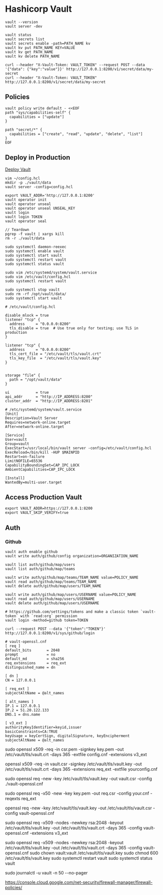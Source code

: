 # Hashicorp Vault

```
vault --version
vault server -dev

vault status
vault secrets list
vault secrets enable -path=PATH_NAME kv
vault kv put PATH_NAME KEY=VALUE
vault kv get PATH_NAME
vault kv delete PATH_NAME

curl --header "X-Vault-Token: VAULT_TOKEN" --request POST --data '{"data": {"key":"value"}}' http://127.0.0.1:8200/v1/secret/data/my-secret
curl --header "X-Vault-Token: VAULT_TOKEN" http://127.0.0.1:8200/v1/secret/data/my-secret
```

## Policies

```
vault policy write default - <<EOF
path "sys/capabilities-self" {
  capabilities = ["update"]
}

path "secret/*" {
  capabilities = ["create", "read", "update", "delete", "list"]
}
EOF
```

## Deploy in Production

[Deploy Vault](https://developer.hashicorp.com/vault/tutorials/getting-started/getting-started-deploy)

```
vim ~/config.hcl
mkdir -p ./vault/data
vault server -config=config.hcl

export VAULT_ADDR='http://127.0.0.1:8200'
vault operator init
vault operator unseal
vault operator unseal UNSEAL_KEY
vault login
vault login TOKEN
vault operator seal

// Teardown
pgrep -f vault | xargs kill
rm -r ./vault/data
```

```
sudo systemctl daemon-reexec
sudo systemctl enable vault
sudo systemctl start vault
sudo systemctl restart vault
sudo systemctl status vault
```

```
sudo vim /etc/systemd/system/vault.service
sudo vim /etc/vault/config.hcl
sudo systemctl restart vault

sudo systemctl stop vault
sudo rm -rf /opt/vault/data/
sudo systemctl start vault
```

```
# /etc/vault/config.hcl

disable_mlock = true
listener "tcp" {
  address     = "0.0.0.0:8200"
  tls_disable = true  # Use true only for testing; use TLS in production
}

listener "tcp" {
  address     = "0.0.0.0:8200"
  tls_cert_file = "/etc/vault/tls/vault.crt"
  tls_key_file  = "/etc/vault/tls/vault.key"
}


storage "file" {
  path = "/opt/vault/data"
}

ui            = true
api_addr      = "http://IP_ADDRESS:8200"
cluster_addr  = "http://IP_ADDRESS:8201"
```

```
# /etc/systemd/system/vault.service
[Unit]
Description=Vault Server
Requires=network-online.target
After=network-online.target

[Service]
User=vault
Group=vault
ExecStart=/usr/local/bin/vault server -config=/etc/vault/config.hcl
ExecReload=/bin/kill -HUP $MAINPID
Restart=on-failure
LimitNOFILE=65536
CapabilityBoundingSet=CAP_IPC_LOCK
AmbientCapabilities=CAP_IPC_LOCK

[Install]
WantedBy=multi-user.target
```

## Access Production Vault

```
export VAULT_ADDR=https://127.0.0.1:8200
export VAULT_SKIP_VERIFY=true
```

## Auth

### Github

```
vault auth enable github
vault write auth/github/config organization=ORGANIZATION_NAME

vault list auth/github/map/users
vault list auth/github/map/teams

vault write auth/github/map/teams/TEAM_NAME value=POLICY_NAME
vault read auth/github/map/teams/TEAM_NAME
vault delete auth/github/map/users/TEAM_NAME

vault write auth/github/map/users/USERNAME value=POLICY_NAME
vault read auth/github/map/users/USERNAME
vault delete auth/github/map/users/USERNAME

# https://github.com/settings/tokens and make a classic token `vault-token` with `read:org` permission
vault login -method=github token=TOKEN

curl --request POST --data '{"token":"TOKEN"}' http://127.0.0.1:8200/v1/sys/github/login
```

```
# vault-openssl.cnf
[ req ]
default_bits       = 2048
prompt             = no
default_md         = sha256
req_extensions     = req_ext
distinguished_name = dn

[ dn ]
CN = 127.0.0.1

[ req_ext ]
subjectAltName = @alt_names

[ alt_names ]
IP.1 = 127.0.0.1
IP.2 = 51.20.122.133
DNS.1 = dns.name

[ v3_ext ]
authorityKeyIdentifier=keyid,issuer
basicConstraints=CA:TRUE
keyUsage = keyCertSign, digitalSignature, keyEncipherment
subjectAltName = @alt_names
```

sudo openssl x509 -req -in csr.pem -signkey key.pem -out /etc/vault/tls/vault.crt -days 365 -extfile config.cnf -extensions v3_ext

openssl x509 -req -in vault.csr -signkey /etc/vault/tls/vault.key -out /etc/vault/tls/vault.crt -days 365 -extensions req_ext -extfile yourconfig.cnf

sudo openssl req -new -key /etc/vault/tls/vault.key -out vault.csr -config ./vault-openssl.cnf

sudo openssl req -x50 -new -key key.pem -out req.csr -config your.cnf -reqexts req_ext

openssl req -new -key /etc/vault/tls/vault.key -out /etc/vault/tls/vault.csr -config vault-openssl.cnf

sudo openssl req -x509 -nodes -newkey rsa:2048 -keyout /etc/vault/tls/vault.key -out /etc/vault/tls/vault.crt -days 365 -config vault-openssl.cnf -extensions v3_ext

sudo openssl req -x509 -nodes -newkey rsa:2048 -keyout /etc/vault/tls/vault.key -out /etc/vault/tls/vault.crt -days 365 -config vault-openssl.cnf
sudo chown vault:vault /etc/vault/tls/vault.key
sudo chmod 600 /etc/vault/tls/vault.key
sudo systemctl restart vault
sudo systemctl status vault

sudo journalctl -u vault -n 50 --no-pager

https://console.cloud.google.com/net-security/firewall-manager/firewall-policies/
